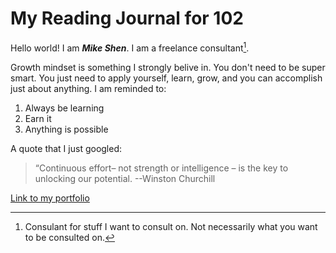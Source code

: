 # My Reading Journal for 102

Hello world!  I am ***Mike Shen***.  I am a freelance consultant[^1].

Growth mindset is something I strongly belive in.  You don't need to be super smart.  You just need to apply yourself, learn, grow, and you can accomplish just about anything.  I am reminded to:
1. Always be learning
2. Earn it
3. Anything is possible

A quote that I just googled:
> “Continuous effort– not strength or intelligence – is the key to unlocking our potential.    --Winston Churchill

[Link to my portfolio](https://github.com/mikeshen7)

[^1]: Consulant for stuff I want to consult on.  Not necessarily what you want to be consulted on.
